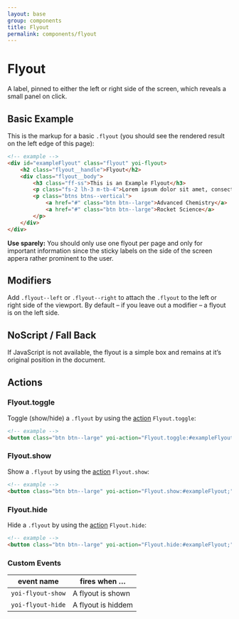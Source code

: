 ```yaml
---
layout: base
group: components
title: Flyout
permalink: components/flyout
---
```


# Flyout

<p class="intro">A label, pinned to either the left or right side of the screen, which reveals a small panel on click.</p>

## Basic Example

This is the markup for a basic `.flyout` (you should see the rendered result on the left edge of this page):

```html
<!-- example -->
<div id="exampleFlyout" class="flyout" yoi-flyout>
    <h2 class="flyout__handle">Flyout</h2>
    <div class="flyout__body">
        <h3 class="ff-ss">This is an Example Flyout</h3>
        <p class="fs-2 lh-3 m-tb-4">Lorem ipsum dolor sit amet, consectetur adipisicing elit, sed do eiusmod tempor incididunt ut labore et dolore magna.</p>
        <p class="btns btns--vertical">
            <a href="#" class="btn btn--large">Advanced Chemistry</a>
            <a href="#" class="btn btn--large">Rocket Science</a>
        </p>
    </div>
</div>
```

<p class="hint hint--primary"><b>Use sparely:</b> You should only use one flyout per page and only for important information since the sticky labels on the side of the screen appera rather prominent to the user.</p>

## Modifiers

Add `.flyout--left` or `.flyout--right` to attach the `.flyout` to the left or right side of the viewport. By default – if you leave out a modifier – a flyout is on the left side.

## NoScript / Fall Back

If JavaScript is not available, the flyout is a simple box and remains at it’s original position in the document.

## Actions

### Flyout.toggle

Toggle (show/hide) a `.flyout` by using the [action](actions/) `Flyout.toggle`:

```html
<!-- example -->
<button class="btn btn--large" yoi-action="Flyout.toggle:#exampleFlyout;">Toggle the Flyout</button>
```

### Flyout.show

Show a `.flyout` by using the [action](actions/) `Flyout.show`:

```html
<!-- example -->
<button class="btn btn--large" yoi-action="Flyout.show:#exampleFlyout;">Show the Flyout</button>
```

### Flyout.hide

Hide a `.flyout` by using the [action](actions/) `Flyout.hide`:

```html
<!-- example -->
<button class="btn btn--large" yoi-action="Flyout.hide:#exampleFlyout;">Hide the Flyout</button>
```

### Custom Events

| event name        | fires when …       |
| ----------------- | ------------------ |
| `yoi-flyout-show` | A flyout is shown  |
| `yoi-flyout-hide` | A flyout is hiddem |